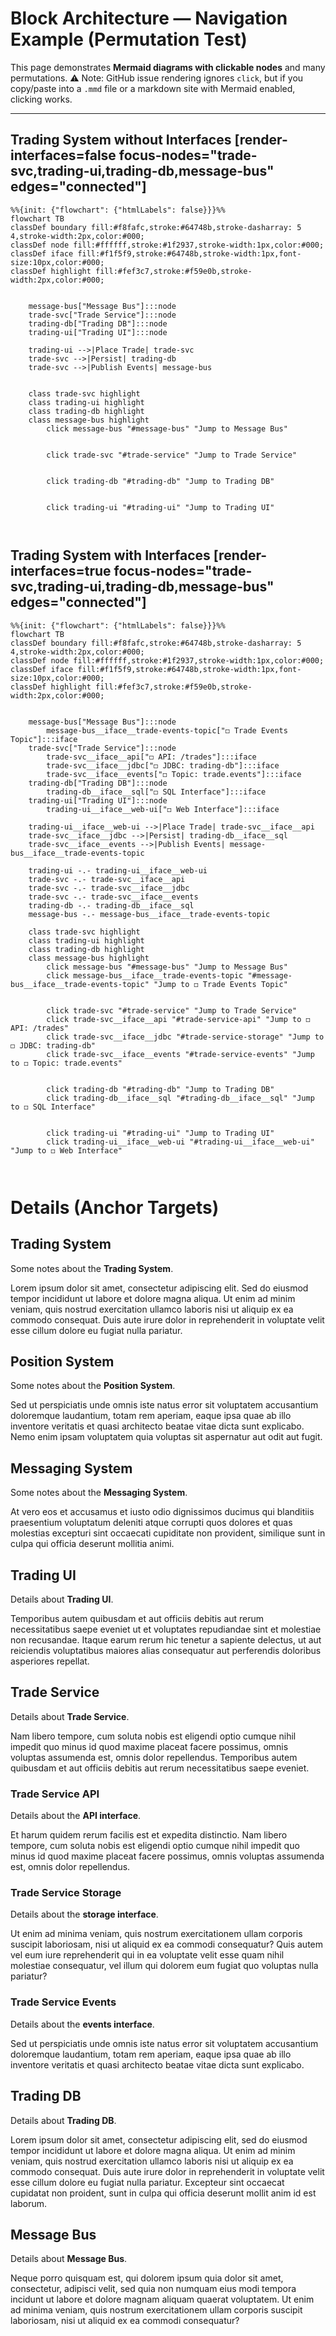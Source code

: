 # Block Architecture — Navigation Example (Permutation Test)

This page demonstrates **Mermaid diagrams with clickable nodes** and many permutations.
⚠️ Note: GitHub issue rendering ignores `click`, but if you copy/paste into a `.mmd` file or a markdown site with Mermaid enabled, clicking works.

---

## Trading System without Interfaces [render-interfaces=false focus-nodes="trade-svc,trading-ui,trading-db,message-bus" edges="connected"]
```mermaid
%%{init: {"flowchart": {"htmlLabels": false}}}%%
flowchart TB
classDef boundary fill:#f8fafc,stroke:#64748b,stroke-dasharray: 5 4,stroke-width:2px,color:#000;
classDef node fill:#ffffff,stroke:#1f2937,stroke-width:1px,color:#000;
classDef iface fill:#f1f5f9,stroke:#64748b,stroke-width:1px,font-size:10px,color:#000;
classDef highlight fill:#fef3c7,stroke:#f59e0b,stroke-width:2px,color:#000;


    message-bus["Message Bus"]:::node
    trade-svc["Trade Service"]:::node
    trading-db["Trading DB"]:::node
    trading-ui["Trading UI"]:::node

    trading-ui -->|Place Trade| trade-svc
    trade-svc -->|Persist| trading-db
    trade-svc -->|Publish Events| message-bus


    class trade-svc highlight
    class trading-ui highlight
    class trading-db highlight
    class message-bus highlight
        click message-bus "#message-bus" "Jump to Message Bus"
        
        
        click trade-svc "#trade-service" "Jump to Trade Service"
        
        
        click trading-db "#trading-db" "Jump to Trading DB"
        
        
        click trading-ui "#trading-ui" "Jump to Trading UI"
        
        

```

## Trading System with Interfaces [render-interfaces=true focus-nodes="trade-svc,trading-ui,trading-db,message-bus" edges="connected"]
```mermaid
%%{init: {"flowchart": {"htmlLabels": false}}}%%
flowchart TB
classDef boundary fill:#f8fafc,stroke:#64748b,stroke-dasharray: 5 4,stroke-width:2px,color:#000;
classDef node fill:#ffffff,stroke:#1f2937,stroke-width:1px,color:#000;
classDef iface fill:#f1f5f9,stroke:#64748b,stroke-width:1px,font-size:10px,color:#000;
classDef highlight fill:#fef3c7,stroke:#f59e0b,stroke-width:2px,color:#000;


    message-bus["Message Bus"]:::node
        message-bus__iface__trade-events-topic["◻ Trade Events Topic"]:::iface
    trade-svc["Trade Service"]:::node
        trade-svc__iface__api["◻ API: /trades"]:::iface
        trade-svc__iface__jdbc["◻ JDBC: trading-db"]:::iface
        trade-svc__iface__events["◻ Topic: trade.events"]:::iface
    trading-db["Trading DB"]:::node
        trading-db__iface__sql["◻ SQL Interface"]:::iface
    trading-ui["Trading UI"]:::node
        trading-ui__iface__web-ui["◻ Web Interface"]:::iface

    trading-ui__iface__web-ui -->|Place Trade| trade-svc__iface__api
    trade-svc__iface__jdbc -->|Persist| trading-db__iface__sql
    trade-svc__iface__events -->|Publish Events| message-bus__iface__trade-events-topic

    trading-ui -.- trading-ui__iface__web-ui
    trade-svc -.- trade-svc__iface__api
    trade-svc -.- trade-svc__iface__jdbc
    trade-svc -.- trade-svc__iface__events
    trading-db -.- trading-db__iface__sql
    message-bus -.- message-bus__iface__trade-events-topic

    class trade-svc highlight
    class trading-ui highlight
    class trading-db highlight
    class message-bus highlight
        click message-bus "#message-bus" "Jump to Message Bus"
        click message-bus__iface__trade-events-topic "#message-bus__iface__trade-events-topic" "Jump to ◻ Trade Events Topic"
                
        
        click trade-svc "#trade-service" "Jump to Trade Service"
        click trade-svc__iface__api "#trade-service-api" "Jump to ◻ API: /trades"
        click trade-svc__iface__jdbc "#trade-service-storage" "Jump to ◻ JDBC: trading-db"
        click trade-svc__iface__events "#trade-service-events" "Jump to ◻ Topic: trade.events"
        
        
        click trading-db "#trading-db" "Jump to Trading DB"
        click trading-db__iface__sql "#trading-db__iface__sql" "Jump to ◻ SQL Interface"
                
        
        click trading-ui "#trading-ui" "Jump to Trading UI"
        click trading-ui__iface__web-ui "#trading-ui__iface__web-ui" "Jump to ◻ Web Interface"
                
        

```

# Details (Anchor Targets)

## Trading System
Some notes about the **Trading System**.

Lorem ipsum dolor sit amet, consectetur adipiscing elit. Sed do eiusmod tempor incididunt ut labore et dolore magna aliqua. Ut enim ad minim veniam, quis nostrud exercitation ullamco laboris nisi ut aliquip ex ea commodo consequat. Duis aute irure dolor in reprehenderit in voluptate velit esse cillum dolore eu fugiat nulla pariatur.

## Position System
Some notes about the **Position System**.

Sed ut perspiciatis unde omnis iste natus error sit voluptatem accusantium doloremque laudantium, totam rem aperiam, eaque ipsa quae ab illo inventore veritatis et quasi architecto beatae vitae dicta sunt explicabo. Nemo enim ipsam voluptatem quia voluptas sit aspernatur aut odit aut fugit.

## Messaging System
Some notes about the **Messaging System**.

At vero eos et accusamus et iusto odio dignissimos ducimus qui blanditiis praesentium voluptatum deleniti atque corrupti quos dolores et quas molestias excepturi sint occaecati cupiditate non provident, similique sunt in culpa qui officia deserunt mollitia animi.

## Trading UI
Details about **Trading UI**.

Temporibus autem quibusdam et aut officiis debitis aut rerum necessitatibus saepe eveniet ut et voluptates repudiandae sint et molestiae non recusandae. Itaque earum rerum hic tenetur a sapiente delectus, ut aut reiciendis voluptatibus maiores alias consequatur aut perferendis doloribus asperiores repellat.

## Trade Service
Details about **Trade Service**.

Nam libero tempore, cum soluta nobis est eligendi optio cumque nihil impedit quo minus id quod maxime placeat facere possimus, omnis voluptas assumenda est, omnis dolor repellendus. Temporibus autem quibusdam et aut officiis debitis aut rerum necessitatibus saepe eveniet.

### Trade Service API
Details about the **API interface**.

Et harum quidem rerum facilis est et expedita distinctio. Nam libero tempore, cum soluta nobis est eligendi optio cumque nihil impedit quo minus id quod maxime placeat facere possimus, omnis voluptas assumenda est, omnis dolor repellendus.

### Trade Service Storage
Details about the **storage interface**.

Ut enim ad minima veniam, quis nostrum exercitationem ullam corporis suscipit laboriosam, nisi ut aliquid ex ea commodi consequatur? Quis autem vel eum iure reprehenderit qui in ea voluptate velit esse quam nihil molestiae consequatur, vel illum qui dolorem eum fugiat quo voluptas nulla pariatur?

### Trade Service Events
Details about the **events interface**.

Sed ut perspiciatis unde omnis iste natus error sit voluptatem accusantium doloremque laudantium, totam rem aperiam, eaque ipsa quae ab illo inventore veritatis et quasi architecto beatae vitae dicta sunt explicabo.

## Trading DB
Details about **Trading DB**.

Lorem ipsum dolor sit amet, consectetur adipiscing elit, sed do eiusmod tempor incididunt ut labore et dolore magna aliqua. Ut enim ad minim veniam, quis nostrud exercitation ullamco laboris nisi ut aliquip ex ea commodo consequat. Duis aute irure dolor in reprehenderit in voluptate velit esse cillum dolore eu fugiat nulla pariatur. Excepteur sint occaecat cupidatat non proident, sunt in culpa qui officia deserunt mollit anim id est laborum.

## Message Bus
Details about **Message Bus**.

Neque porro quisquam est, qui dolorem ipsum quia dolor sit amet, consectetur, adipisci velit, sed quia non numquam eius modi tempora incidunt ut labore et dolore magnam aliquam quaerat voluptatem. Ut enim ad minima veniam, quis nostrum exercitationem ullam corporis suscipit laboriosam, nisi ut aliquid ex ea commodi consequatur?